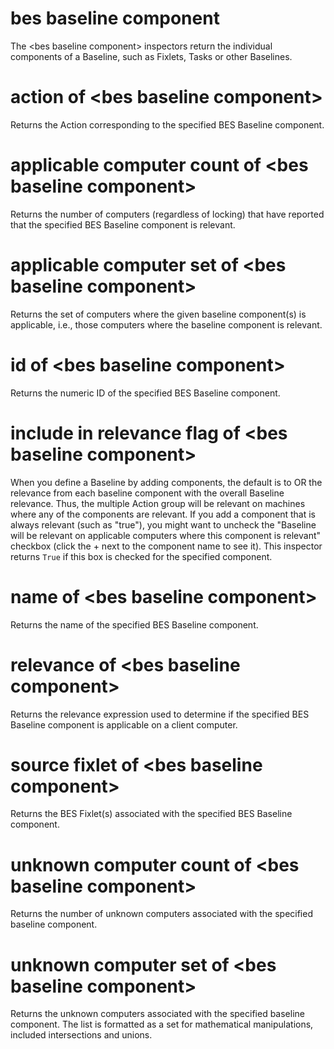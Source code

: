 # bes baseline component

The &lt;bes baseline component&gt; inspectors return the individual components of a Baseline, such as Fixlets, Tasks or other Baselines.

# action of &lt;bes baseline component&gt;

Returns the Action corresponding to the specified BES Baseline component.

# applicable computer count of &lt;bes baseline component&gt;

Returns the number of computers (regardless of locking) that have reported that the specified BES Baseline component is relevant.

# applicable computer set of &lt;bes baseline component&gt;

Returns the set of computers where the given baseline component(s) is applicable, i.e., those computers where the baseline component is relevant.

# id of &lt;bes baseline component&gt;

Returns the numeric ID of the specified BES Baseline component.

# include in relevance flag of &lt;bes baseline component&gt;

When you define a Baseline by adding components, the default is to OR the relevance from each baseline component with the overall Baseline relevance. Thus, the multiple Action group will be relevant on machines where any of the components are relevant. If you add a component that is always relevant (such as &quot;true&quot;), you might want to uncheck the &quot;Baseline will be relevant on applicable computers where this component is relevant&quot; checkbox (click the + next to the component name to see it). This inspector returns `True` if this box is checked for the specified component.

# name of &lt;bes baseline component&gt;

Returns the name of the specified BES Baseline component.

# relevance of &lt;bes baseline component&gt;

Returns the relevance expression used to determine if the specified BES Baseline component is applicable on a client computer.

# source fixlet of &lt;bes baseline component&gt;

Returns the BES Fixlet(s) associated with the specified BES Baseline component.

# unknown computer count of &lt;bes baseline component&gt;

Returns the number of unknown computers associated with the specified baseline component.

# unknown computer set of &lt;bes baseline component&gt;

Returns the unknown computers associated with the specified baseline component. The list is formatted as a set for mathematical manipulations, included intersections and unions.
